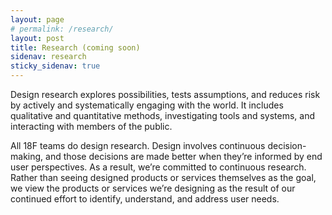 ```yaml
---
layout: page
# permalink: /research/
layout: post
title: Research (coming soon) 
sidenav: research
sticky_sidenav: true
---
```


Design research explores possibilities, tests assumptions, and reduces risk by actively and systematically engaging with the world. It includes qualitative and quantitative methods, investigating tools and systems, and interacting with members of the public.

All 18F teams do design research. Design involves continuous decision-making, and those decisions are made better when they’re informed by end user perspectives. As a result, we’re committed to continuous research. Rather than seeing designed products or services themselves as the goal, we view the products or services we’re designing as the result of our continued effort to identify, understand, and address user needs.
